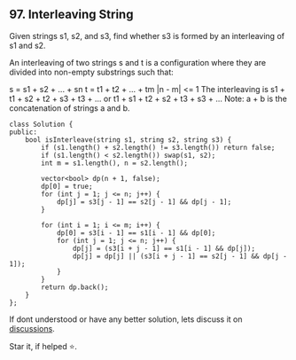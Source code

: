 ## 97. Interleaving String

Given strings s1, s2, and s3, find whether s3 is formed by an interleaving of s1 and s2.

An interleaving of two strings s and t is a configuration where they are divided into non-empty substrings such that:

s = s1 + s2 + ... + sn
t = t1 + t2 + ... + tm
|n - m| <= 1
The interleaving is s1 + t1 + s2 + t2 + s3 + t3 + ... or t1 + s1 + t2 + s2 + t3 + s3 + ...
Note: a + b is the concatenation of strings a and b.

```
class Solution {
public:
    bool isInterleave(string s1, string s2, string s3) {
        if (s1.length() + s2.length() != s3.length()) return false;
		if (s1.length() < s2.length()) swap(s1, s2);
		int m = s1.length(), n = s2.length();
			
        vector<bool> dp(n + 1, false);
        dp[0] = true;
        for (int j = 1; j <= n; j++) {
            dp[j] = s3[j - 1] == s2[j - 1] && dp[j - 1];
        }

        for (int i = 1; i <= m; i++) {
            dp[0] = s3[i - 1] == s1[i - 1] && dp[0];
            for (int j = 1; j <= n; j++) {
                dp[j] = (s3[i + j - 1] == s1[i - 1] && dp[j]);
                dp[j] = dp[j] || (s3[i + j - 1] == s2[j - 1] && dp[j - 1]);
            }
        }
        return dp.back();
    }
};
```



If dont understood or have any better solution, lets discuss it on [discussions](https://github.com/Jimmy5467/CP/discussions). 

Star it, if helped ⭐.
